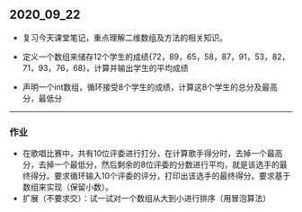 ## 2020_09_22

- 复习今天课堂笔记，重点理解二维数组及方法的相关知识。

- 定义一个数组来储存12个学生的成绩{72，89，65，58，87，91，53，82，71，93，76，68}，计算并输出学生的平均成绩
- 声明一个int数组，循环接受8个学生的成绩，计算这8个学生的总分及最高分，最低分

------

### 作业

- 在歌唱比赛中，共有10位评委进行打分，在计算歌手得分时，去掉一个最高分，去掉一个最低分，然后剩余的8位评委的分数进行平均，就是该选手的最终得分。要求循环输入10个评委的评分，打印出该选手的最终得分。要求基于数组来实现（保留小数）。
- 扩展（不要求交）：试一试对一个数组从大到小进行排序（用冒泡算法）

